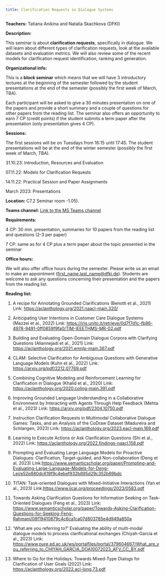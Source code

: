```yaml
---
title: Clarification Requests in Dialogue Systems
---
```


**Teachers:** Tatiana Anikina and Natalia Skachkova (DFKI)

**Description:**

This seminar is about **clarification requests**, specifically in dialogue. We will learn about different types of clarification requests, look at the available datasets and evaluation metrics. We will also review some of the recent models for clarification request identification, ranking and generation.

**Organizational info:**

This is a **block seminar** which means that we will have 3 introductory lectures at the beginning of the semester followed by the student presentations at the end of the semester (possibly the first week of March, TBA).
 
Each participant will be asked to give a 30 minutes presentation on one of the papers and provide a short summary and a couple of questions for other papers from the reading list. The seminar also offers an opportunity to earn 7 CP (credit points) if the student submits a term paper after the presentation (only presentation gives 4 CP).

**Sessions:** 

The first sessions will be on Tuesdays from 16:15 until 17:45. The student presentations will be at the end of the winter semester (possibly the first week of March, TBA).

31.10.23: Introduction, Resources and Evaluation

07.11.22: Models for Clarification Requests

14.11.22: Practical Session and Paper Assignments

March 2023: Presentations

**Location:** C7.2 Seminar room -1.05).


**Teams channel:** [Link to the MS Teams channel]

[Link to the MS Teams channel]: https://teams.microsoft.com/l/team/19%3agB6YrYO-zKCSpFle2zGHNXHaKSPTbEara2Igy2jjDaA1%40thread.tacv2/conversations?groupId=8b5423fc-5a73-4b68-bcb6-9895121304d9&tenantId=67610027-1ac3-49b6-8641-ccd83ce1b01f

**Requirements:**

4 CP: 30 min. presentation, summaries for 10 papers from the reading list and questions (2-3 per paper)

7 CP: same as for 4 CP plus a term paper about the topic presented in the seminar

**Office hours:**

We will also offer office hours during the semester. Please write us an email to make an appointment (first_name.last_name@dfki.de). Students are welcome to ask any questions concerning their presentation and the papers from the reading list.

**Reading list:**

1. A recipe for Annotating Grounded Clarifications (Benotti et al., 2021)
   Link: <https://aclanthology.org/2021.naacl-main.320/>

2. Anticipating User Intentions in Customer Care Dialogue Systems (Mazzei et al., 2022)
   Link: <https://iris.unito.it/retrieve/0d7f7d1c-fb96-4978-9491-0ff0859f9fa0/TIM-IEEETHMS-MR-02.pdf>

3. Building and Evaluating Open-Domain Dialogue Corpora with Clarifying Questions (Aliannejadi et al., 2021)
   Link: <https://aclanthology.org/2021.emnlp-main.367.pdf>

4. CLAM: Selective Clarification for Ambiguous Questions with Generative Language Models (Kuhn et al., 2022)
   Link: <https://arxiv.org/pdf/2212.07769.pdf>

5. Combining Cognitive Modeling and Reinforcement Learning for Clarification in Dialogue (Khalid et al., 2020)
   Link: <https://aclanthology.org/2020.coling-main.391.pdf>

6. Improving Grounded Language Understanding in a Collaborative Environment by 	Interacting with Agents Through Help Feedback (Mehta et al., 2023)
   Link: <https://arxiv.org/pdf/2304.10750.pdf>

7. Instruction Clarification Requests in Multimodal Collaborative Dialogue Games: Tasks, and an Analysis of the CoDraw Dataset (Madureira and Schlangen, 2023)
   Link: <https://aclanthology.org/2023.eacl-main.169.pdf>

8. Learning to Execute Actions or Ask Clarification Questions (Shi et al., 2022)
   Link: <https://aclanthology.org/2022.findings-naacl.158.pdf>

9. Prompting and Evaluating Large Language Models for Proactive Dialogues: Clarification, Target-guided, and Non-collaboration (Deng et al, 2023)
   Link:<https://www.semanticscholar.org/paper/Prompting-and-Evaluating-Large-Language-Models-for-Deng-Lei/e52e880dc619f9c4ebef932b895d29c352b69bdc>

10. TITAN: Task-oriented Dialogues with Mixed-Initiative Interactions (Yan et al., 2023)
    Link:<https://www.ijcai.org/proceedings/2023/0583.pdf>

11. Towards Asking Clarification Questions for Information Seeking on Task-Oriented Dialogues (Feng et al., 2023)
    Link: <https://www.semanticscholar.org/paper/Towards-Asking-Clarification-Questions-for-Seeking-Feng-Rahmani/08f19410879c4c6ca1ca07d803785e4d949a850a>

12. 'What are you referring to?’ Evaluating the ability of multi-modal dialogue models to process clarificational exchanges (Chiyah-Garcia et al., 2023)
    Link: <https://www.pure.ed.ac.uk/ws/portalfiles/portal/379604667/What_are_you_referring_to_CHIYAH_GARCIA_DOA10072023_AFV_CC_BY.pdf>

13. Where to Go for the Holidays: Towards Mixed-Type Dialogs for Clarification of User Goals (2022)
    Link: <https://aclanthology.org/2022.acl-long.73.pdf>

